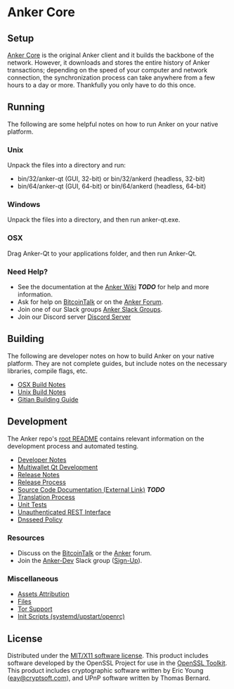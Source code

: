 Anker Core
=====================

Setup
---------------------
[Anker Core](http://anker.org/wallet) is the original Anker client and it builds the backbone of the network. However, it downloads and stores the entire history of Anker transactions; depending on the speed of your computer and network connection, the synchronization process can take anywhere from a few hours to a day or more. Thankfully you only have to do this once.

Running
---------------------
The following are some helpful notes on how to run Anker on your native platform.

### Unix

Unpack the files into a directory and run:

- bin/32/anker-qt (GUI, 32-bit) or bin/32/ankerd (headless, 32-bit)
- bin/64/anker-qt (GUI, 64-bit) or bin/64/ankerd (headless, 64-bit)

### Windows

Unpack the files into a directory, and then run anker-qt.exe.

### OSX

Drag Anker-Qt to your applications folder, and then run Anker-Qt.

### Need Help?

* See the documentation at the [Anker Wiki](https://en.bitcoin.it/wiki/Main_Page) ***TODO***
for help and more information.
* Ask for help on [BitcoinTalk](https://bitcointalk.org/index.php?topic=1262920.0) or on the [Anker Forum](http://forum.anker.org/).
* Join one of our Slack groups [Anker Slack Groups](https://anker.org/slack-logins/).
* Join our Discord server [Discord Server](https://discord.gg/dTRhamf)

Building
---------------------
The following are developer notes on how to build Anker on your native platform. They are not complete guides, but include notes on the necessary libraries, compile flags, etc.

- [OSX Build Notes](build-osx.md)
- [Unix Build Notes](build-unix.md)
- [Gitian Building Guide](gitian-building.md)

Development
---------------------
The Anker repo's [root README](https://github.com/ankerproject/Anker/blob/master/README.md) contains relevant information on the development process and automated testing.

- [Developer Notes](developer-notes.md)
- [Multiwallet Qt Development](multiwallet-qt.md)
- [Release Notes](release-notes.md)
- [Release Process](release-process.md)
- [Source Code Documentation (External Link)](https://dev.visucore.com/bitcoin/doxygen/) ***TODO***
- [Translation Process](translation_process.md)
- [Unit Tests](unit-tests.md)
- [Unauthenticated REST Interface](REST-interface.md)
- [Dnsseed Policy](dnsseed-policy.md)

### Resources

* Discuss on the [BitcoinTalk](https://bitcointalk.org/index.php?topic=1262920.0) or the [Anker](http://forum.anker.org/) forum.
* Join the [Anker-Dev](https://anker-dev.slack.com/) Slack group ([Sign-Up](https://anker-dev.herokuapp.com/)).

### Miscellaneous
- [Assets Attribution](assets-attribution.md)
- [Files](files.md)
- [Tor Support](tor.md)
- [Init Scripts (systemd/upstart/openrc)](init.md)

License
---------------------
Distributed under the [MIT/X11 software license](http://www.opensource.org/licenses/mit-license.php).
This product includes software developed by the OpenSSL Project for use in the [OpenSSL Toolkit](https://www.openssl.org/). This product includes
cryptographic software written by Eric Young ([eay@cryptsoft.com](mailto:eay@cryptsoft.com)), and UPnP software written by Thomas Bernard.
